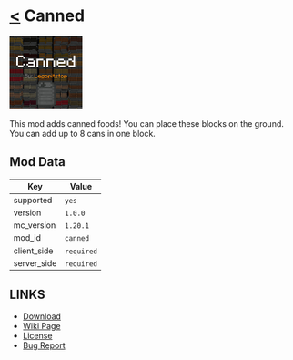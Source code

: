 # [<](../README.md) Canned

![alt](icon.png)

This mod adds canned foods! You can place these blocks on the ground. You can add up to 8 cans in one block.

## Mod Data

| Key         | Value     |
|-------------|-----------|
| supported   | `yes`     |
| version     | `1.0.0`   |
| mc_version  | `1.20.1`  |
| mod_id      | `canned`  |
| client_side | `required`|
| server_side | `required`|

## LINKS
- [Download](DOWNLOAD)
- [Wiki Page](https://github.com/legopitstop/Fabric/wiki/Canned)
- [License](https://legopitstop.weebly.com/license.html)
- [Bug Report](https://github.com/legopitstop/Fabric/issues)